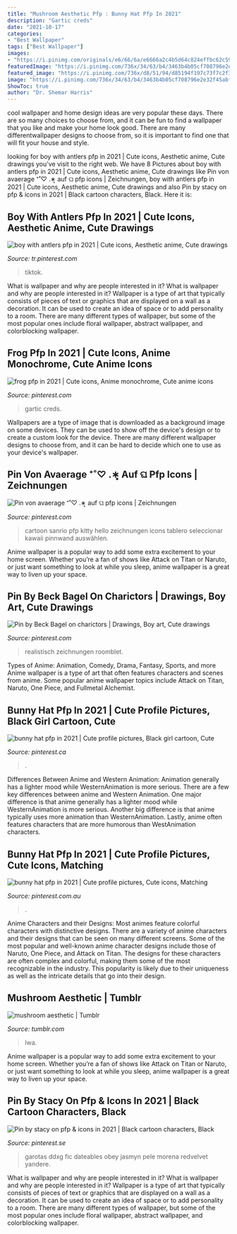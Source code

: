 ```yaml
---
title: "Mushroom Aesthetic Pfp : Bunny Hat Pfp In 2021"
description: "Gartic creds"
date: "2021-10-17"
categories:
- "Best Wallpaper"
tags: ["Best Wallpaper"]
images:
- "https://i.pinimg.com/originals/e6/66/6a/e6666a2c4b5d64c824effbc62c5938b7.jpg"
featuredImage: "https://i.pinimg.com/736x/34/63/b4/3463b4b05cf708796e2e32f45abfa71b.jpg"
featured_image: "https://i.pinimg.com/736x/d8/51/94/d85194f197c73f7c2f31ecf806b573d1.jpg"
image: "https://i.pinimg.com/736x/34/63/b4/3463b4b05cf708796e2e32f45abfa71b.jpg"
ShowToc: true
author: "Dr. Shemar Harris"
---
```



cool wallpaper and home design ideas are very popular these days. There are so many choices to choose from, and it can be fun to find a wallpaper that you like and make your home look good. There are many differentwallpaper designs to choose from, so it is important to find one that will fit your house and style.

	

		
looking for boy with antlers pfp in 2021 | Cute icons, Aesthetic anime, Cute drawings you've visit to the right web. We have 8 Pictures about boy with antlers pfp in 2021 | Cute icons, Aesthetic anime, Cute drawings like Pin von avaerage ⁺˚♡ .∗̥ auf ଘ pfp icons | Zeichnungen, boy with antlers pfp in 2021 | Cute icons, Aesthetic anime, Cute drawings and also Pin by stacy on pfp &amp; icons in 2021 | Black cartoon characters, Black. Here it is:
		
    
## Boy With Antlers Pfp In 2021 | Cute Icons, Aesthetic Anime, Cute Drawings

<img loading=lazy src="https://i.pinimg.com/736x/d8/51/94/d85194f197c73f7c2f31ecf806b573d1.jpg" onerror="this.onerror=null;this.src='https://tse3.mm.bing.net/th?id=OIP.gH_7F5oQcehmexw599JISAHaHZ&amp;pid=15.1';" alt="boy with antlers pfp in 2021 | Cute icons, Aesthetic anime, Cute drawings">

_Source: tr.pinterest.com_

>tiktok. 

	

What is wallpaper and why are people interested in it?
What is wallpaper and why are people interested in it?
Wallpaper is a type of art that typically consists of pieces of text or graphics that are displayed on a wall as a decoration. It can be used to create an idea of space or to add personality to a room. There are many different types of wallpaper, but some of the most popular ones include floral wallpaper, abstract wallpaper, and colorblocking wallpaper.

    
## Frog Pfp In 2021 | Cute Icons, Anime Monochrome, Cute Anime Icons

<img loading=lazy src="https://i.pinimg.com/originals/e6/66/6a/e6666a2c4b5d64c824effbc62c5938b7.jpg" onerror="this.onerror=null;this.src='https://tse3.mm.bing.net/th?id=OIP.efPA-BQ2qShKxvTNgC_mwgHaHl&amp;pid=15.1';" alt="frog pfp in 2021 | Cute icons, Anime monochrome, Cute anime icons">

_Source: pinterest.com_

>gartic creds. 

	

Wallpapers are a type of image that is downloaded as a background image on some devices. They can be used to show off the device's design or to create a custom look for the device. There are many different wallpaper designs to choose from, and it can be hard to decide which one to use as your device's wallpaper.

    
## Pin Von Avaerage ⁺˚♡ .∗̥ Auf ଘ Pfp Icons | Zeichnungen

<img loading=lazy src="https://i.pinimg.com/originals/f8/57/29/f85729f2e0e73bcc43269f777e139511.jpg" onerror="this.onerror=null;this.src='https://tse2.mm.bing.net/th?id=OIP.LG504QZmt17PE1G4hKRa7wHaFj&amp;pid=15.1';" alt="Pin von avaerage ⁺˚♡ .∗̥ auf ଘ pfp icons | Zeichnungen">

_Source: pinterest.com_

>cartoon sanrio pfp kitty hello zeichnungen icons tablero seleccionar kawaii pinnwand auswählen. 

	

Anime wallpaper is a popular way to add some extra excitement to your home screen. Whether you’re a fan of shows like Attack on Titan or Naruto, or just want something to look at while you sleep, anime wallpaper is a great way to liven up your space.

    
## Pin By Beck Bagel On Charictors | Drawings, Boy Art, Cute Drawings

<img loading=lazy src="https://i.pinimg.com/736x/34/63/b4/3463b4b05cf708796e2e32f45abfa71b.jpg" onerror="this.onerror=null;this.src='https://tse2.mm.bing.net/th?id=OIP.50oxgPjeSa-JrHOXTtXUEwAAAA&amp;pid=15.1';" alt="Pin by Beck Bagel on charictors | Drawings, Boy art, Cute drawings">

_Source: pinterest.com_

>realistisch zeichnungen roomblet. 

	

Types of Anime: Animation, Comedy, Drama, Fantasy, Sports, and more
Anime wallpaper is a type of art that often features characters and scenes from anime. Some popular anime wallpaper topics include Attack on Titan, Naruto, One Piece, and Fullmetal Alchemist.

    
## Bunny Hat Pfp In 2021 | Cute Profile Pictures, Black Girl Cartoon, Cute

<img loading=lazy src="https://i.pinimg.com/736x/65/22/5d/65225d00d8e86942dda9dfbe8d523230.jpg" onerror="this.onerror=null;this.src='https://tse4.mm.bing.net/th?id=OIP.hoiqC2keoVt2wLz9CY6zrwHaG7&amp;pid=15.1';" alt="bunny hat pfp in 2021 | Cute profile pictures, Black girl cartoon, Cute">

_Source: pinterest.ca_

>. 

	

Differences Between Anime and Western Animation: Animation generally has a lighter mood while WesternAnimation is more serious.
There are a few key differences between anime and Western Animation. One major difference is that anime generally has a lighter mood while WesternAnimation is more serious. Another big difference is that anime typically uses more animation than WesternAnimation. Lastly, anime often features characters that are more humorous than WestAnimation characters.

    
## Bunny Hat Pfp In 2021 | Cute Profile Pictures, Cute Icons, Matching

<img loading=lazy src="https://i.pinimg.com/236x/52/59/ad/5259ad506cd79bc45bba593a3a681d64.jpg?nii=t" onerror="this.onerror=null;this.src='https://tse3.mm.bing.net/th?id=OIP.TBwzlB63icYIJ-1jNWP-yAAAAA&amp;pid=15.1';" alt="bunny hat pfp in 2021 | Cute profile pictures, Cute icons, Matching">

_Source: pinterest.com.au_

>. 

	

Anime Characters and their Designs: Most animes feature colorful characters with distinctive designs.
There are a variety of anime characters and their designs that can be seen on many different screens. Some of the most popular and well-known anime character designs include those of Naruto, One Piece, and Attack on Titan. The designs for these characters are often complex and colorful, making them some of the most recognizable in the industry. This popularity is likely due to their uniqueness as well as the intricate details that go into their design.

    
## Mushroom Aesthetic | Tumblr

<img loading=lazy src="https://68.media.tumblr.com/5e5d62a968bd5ad678f9929f103ec36e/tumblr_oohlude4ek1vhgf88o1_500.png" onerror="this.onerror=null;this.src='https://tse4.mm.bing.net/th?id=OIP.oXUMLY4f-9X6XBtAv7wGtwAAAA&amp;pid=15.1';" alt="mushroom aesthetic | Tumblr">

_Source: tumblr.com_

>lwa. 

	

Anime wallpaper is a popular way to add some extra excitement to your home screen. Whether you’re a fan of shows like Attack on Titan or Naruto, or just want something to look at while you sleep, anime wallpaper is a great way to liven up your space.

    
## Pin By Stacy On Pfp &amp; Icons In 2021 | Black Cartoon Characters, Black

<img loading=lazy src="https://i.pinimg.com/originals/0c/b0/4a/0cb04a23233707a80b4d650015ff32f9.jpg" onerror="this.onerror=null;this.src='https://tse1.mm.bing.net/th?id=OIP.ECFTBl9SZxnuyhA_IkZ-IQHaHN&amp;pid=15.1';" alt="Pin by stacy on pfp &amp; icons in 2021 | Black cartoon characters, Black">

_Source: pinterest.se_

>garotas ddxg fic dateables obey jasmyn pele morena redvelvet yandere. 

	

What is wallpaper and why are people interested in it?
What is wallpaper and why are people interested in it?
Wallpaper is a type of art that typically consists of pieces of text or graphics that are displayed on a wall as a decoration. It can be used to create an idea of space or to add personality to a room. There are many different types of wallpaper, but some of the most popular ones include floral wallpaper, abstract wallpaper, and colorblocking wallpaper.

